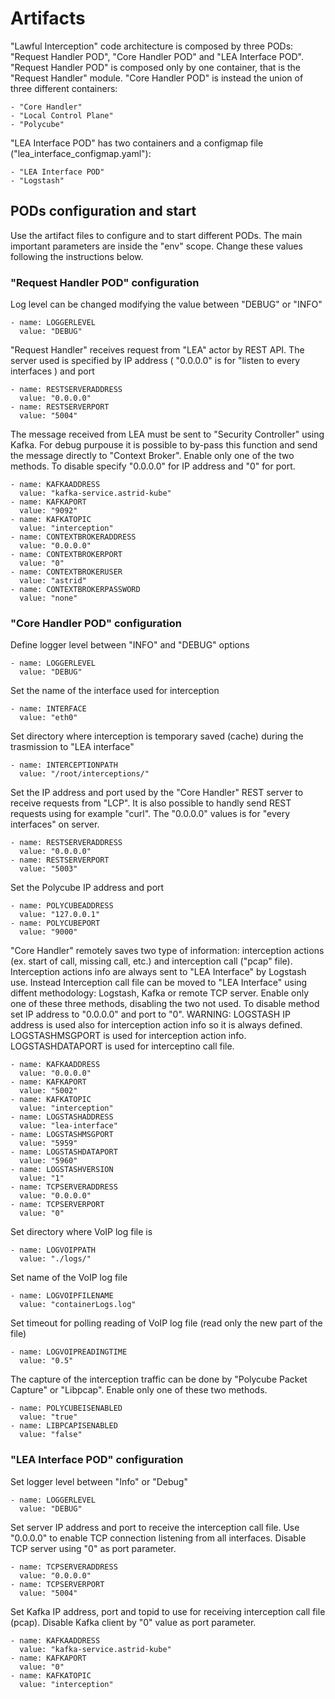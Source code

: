 # Artifacts

"Lawful Interception" code architecture is composed by three PODs: "Request Handler POD", "Core Handler POD" and "LEA Interface POD".
"Request Handler POD" is composed only by one container, that is the "Request Handler" module.
"Core Handler POD" is instead the union of three different containers: 

	- "Core Handler"
	- "Local Control Plane"
	- "Polycube"

"LEA Interface POD" has two containers and a configmap file ("lea_interface_configmap.yaml"): 

	- "LEA Interface POD"
	- "Logstash"

## PODs configuration and start

Use the artifact files to configure and to start different PODs.
The main important parameters are inside the "env" scope. Change these values following the instructions below.

### "Request Handler POD" configuration

Log level can be changed modifying the value between "DEBUG" or "INFO"

    - name: LOGGERLEVEL
      value: "DEBUG"

"Request Handler" receives request from "LEA" actor by REST API.
The server used is specified by IP address ( "0.0.0.0" is for "listen to every interfaces ) and port

    - name: RESTSERVERADDRESS
      value: "0.0.0.0"
    - name: RESTSERVERPORT
      value: "5004"

The message received from LEA must be sent to "Security Controller" using Kafka.
For debug purpouse it is possible to by-pass this function and send the message directly to "Context Broker".
Enable only one of the two methods.
To disable specify "0.0.0.0" for IP address and "0" for port.

    - name: KAFKAADDRESS
      value: "kafka-service.astrid-kube"
    - name: KAFKAPORT
      value: "9092"
    - name: KAFKATOPIC
      value: "interception"
    - name: CONTEXTBROKERADDRESS
      value: "0.0.0.0"
    - name: CONTEXTBROKERPORT
      value: "0"
    - name: CONTEXTBROKERUSER
      value: "astrid"
    - name: CONTEXTBROKERPASSWORD
      value: "none"


### "Core Handler POD" configuration

Define logger level between "INFO" and "DEBUG" options

    - name: LOGGERLEVEL
      value: "DEBUG"

Set the name of the interface used for interception

    - name: INTERFACE
      value: "eth0"

Set directory where interception is temporary saved (cache) during the trasmission to "LEA interface"

    - name: INTERCEPTIONPATH
      value: "/root/interceptions/"

Set the IP address and port used by the "Core Handler" REST server to receive requests from "LCP".
It is also possible to handly send REST requests using for example "curl".
The "0.0.0.0" values is for "every interfaces" on server.

    - name: RESTSERVERADDRESS
      value: "0.0.0.0"
    - name: RESTSERVERPORT
      value: "5003"

Set the Polycube IP address and port

    - name: POLYCUBEADDRESS
      value: "127.0.0.1"
    - name: POLYCUBEPORT
      value: "9000"

"Core Handler" remotely saves two type of information: interception actions (ex. start of call, missing call, etc.) and interception call ("pcap" file).
Interception actions info are always sent to "LEA Interface" by Logstash use.
Instead Interception call file can be moved to "LEA Interface" using diffent methodology: Logstash, Kafka or remote TCP server.
Enable only one of these three methods, disabling the two not used.
To disable method set IP address to "0.0.0.0" and port to "0".
WARNING: LOGSTASH IP address is used also for interception action info so it is always defined.
LOGSTASHMSGPORT is used for interception action info.
LOGSTASHDATAPORT is used for interceptino call file. 

    - name: KAFKAADDRESS
      value: "0.0.0.0"
    - name: KAFKAPORT
      value: "5002"
    - name: KAFKATOPIC
      value: "interception"
    - name: LOGSTASHADDRESS
      value: "lea-interface"
    - name: LOGSTASHMSGPORT
      value: "5959"
    - name: LOGSTASHDATAPORT
      value: "5960"
    - name: LOGSTASHVERSION
      value: "1"
    - name: TCPSERVERADDRESS
      value: "0.0.0.0"
    - name: TCPSERVERPORT
      value: "0"


Set directory where VoIP log file is

    - name: LOGVOIPPATH
      value: "./logs/"

Set name of the VoIP log file

    - name: LOGVOIPFILENAME
      value: "containerLogs.log"

Set timeout for polling reading of VoIP log file (read only the new part of the file)

    - name: LOGVOIPREADINGTIME
      value: "0.5"

The capture of the interception traffic can be done by "Polycube Packet Capture" or "Libpcap".
Enable only one of these two methods.

    - name: POLYCUBEISENABLED
      value: "true"
    - name: LIBPCAPISENABLED
      value: "false"


### "LEA Interface POD" configuration

Set logger level between "Info" or "Debug"

    - name: LOGGERLEVEL
      value: "DEBUG"

Set server IP address and port to receive the interception call file.
Use "0.0.0.0" to enable TCP connection listening from all interfaces.
Disable TCP server using "0" as port parameter.

    - name: TCPSERVERADDRESS
      value: "0.0.0.0"
    - name: TCPSERVERPORT
      value: "5004"

Set Kafka IP address, port and topid to use for receiving interception call file (pcap).
Disable Kafka client by "0" value as port parameter.

    - name: KAFKAADDRESS
      value: "kafka-service.astrid-kube"
    - name: KAFKAPORT
      value: "0"
    - name: KAFKATOPIC
      value: "interception"


